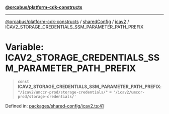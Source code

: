 [**@orcabus/platform-cdk-constructs**](../../../../../../README.md)

***

[@orcabus/platform-cdk-constructs](../../../../../../README.md) / [sharedConfig](../../../README.md) / [icav2](../README.md) / ICAV2\_STORAGE\_CREDENTIALS\_SSM\_PARAMETER\_PATH\_PREFIX

# Variable: ICAV2\_STORAGE\_CREDENTIALS\_SSM\_PARAMETER\_PATH\_PREFIX

> `const` **ICAV2\_STORAGE\_CREDENTIALS\_SSM\_PARAMETER\_PATH\_PREFIX**: `"/icav2/umccr-prod/storage-credentials/"` = `'/icav2/umccr-prod/storage-credentials/'`

Defined in: [packages/shared-config/icav2.ts:41](https://github.com/OrcaBus/platform-cdk-constructs/blob/main/packages/shared-config/icav2.ts#L41)
